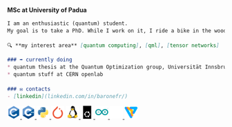 **MSc at University of Padua**

```markdown
I am an enthusiastic (quantum) student. 
My goal is to take a PhD. While I work on it, I ride a bike in the woods and play piano.

🔍 **my interest area** [quantum computing], [qml], [tensor networks]

### ➡️ currently doing
* quantum thesis at the Quantum Optimization group, Universität Innsbruck
* quantum stuff at CERN openlab

### ✉️ contacts
- [linkedin](linkedin.com/in/baronefr/)
```

<p align="left"> 
  <a href="https://www.open-std.org/jtc1/sc22/wg14/" target="_blank"> <img src="https://raw.githubusercontent.com/devicons/devicon/master/icons/c/c-original.svg" alt="" height="30"/> </a> 
  <a href="https://isocpp.org" target="_blank"> <img src="https://raw.githubusercontent.com/devicons/devicon/master/icons/cplusplus/cplusplus-original.svg" alt="" height="30"/> </a>
  <a href="https://www.python.org" target="_blank"> <img src="https://raw.githubusercontent.com/devicons/devicon/master/icons/python/python-original.svg" alt="" height="30"/> </a>
  <a href="https://pytorch.org" target="_blank"> <img src="https://github.com/devicons/devicon/blob/master/icons/pytorch/pytorch-original.svg" alt="" height="30"/></a> 
  <a href="https://www.linux.org" target="_blank"> <img src="https://raw.githubusercontent.com/devicons/devicon/master/icons/linux/linux-original.svg" alt="" height="30"/> </a> 
  <a href="https://ubuntu.com" target="_blank"> <img src="https://github.com/devicons/devicon/blob/master/icons/ubuntu/ubuntu-plain.svg" alt="" height="30"/> </a>
  <a href="https://www.arduino.cc" target="_blank"> <img src="https://raw.githubusercontent.com/devicons/devicon/master/icons/arduino/arduino-original.svg" alt="" height="30"/> </a>
  <a href="https://qiskit.org/" target="_blank"> <img src="https://raw.githubusercontent.com/Qiskit/qiskit/2ab1e547e71b08592245970ec4a8dff90ac8842e/docs/images/logo.png" alt="" height="30"/> </a>
  <a href="https://pennylane.ai/" target="_blank"> <img src="https://github.com/PennyLaneAI/pennylane/blob/master/doc/_static/logo.png?raw=true" alt="" height="30"/> </a>
</p>
